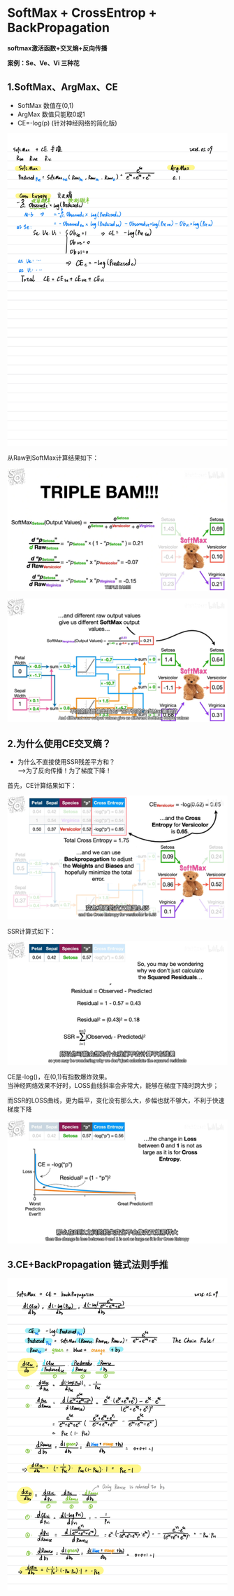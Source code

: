 # SoftMax + CrossEntrop + BackPropagation
**softmax激活函数+交叉熵+反向传播**  

**案例：Se、Ve、Vi 三种花**  

## 1.SoftMax、ArgMax、CE
- SoftMax 数值在(0,1)
- ArgMax 数值只能取0或1
- CE=-log(p) (针对神经网络的简化版) 

![SoftMax-CE](./images/SoftMax-CE.jpg)

从Raw到SoftMax计算结果如下：

![Raw-SoftMax](./images/Raw-SoftMax.png)

![SoftMax](./images/SoftMax111.png)

## 2.为什么使用CE交叉熵？
- 为什么不直接使用SSR残差平方和？  
-->为了反向传播！为了梯度下降！ 

首先，CE计算结果如下：

![CE](./images/CE.png)

SSR计算式如下：  

![SSR](./images/SSR.png)

CE是-log()，在(0,1)有指数爆炸效果。  
当神经网络效果不好时，LOSS曲线斜率会非常大，能够在梯度下降时跨大步；  

而SSR的LOSS曲线，更为扁平，变化没有那么大，步幅也就不够大，不利于快速梯度下降  

![LOSS](./images/LOSS.png)


## 3.CE+BackPropagation 链式法则手推
![SoftMax-CE-backPropagation](./images/SoftMax-CE-backPropagation.jpg)

